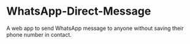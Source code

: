 # WhatsApp-Direct-Message
A web app to send WhatsApp message to anyone without saving their phone number in contact.
